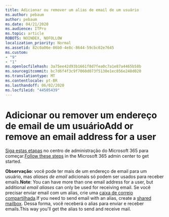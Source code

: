 ```yaml
---
title: Adicionar ou remover um alias de email de um usuário
ms.author: pebaum
author: pebaum
ms.date: 04/21/2020
ms.audience: ITPro
ms.topic: article
ROBOTS: NOINDEX, NOFOLLOW
localization_priority: Normal
ms.assetid: 82c0a06e-86b0-4e8c-8644-59cbc02e7645
ms.custom:
- "9"
- "1"
ms.openlocfilehash: 3a75ee42d93b1661f8d7fea0c7a1e87a4465b58b
ms.sourcegitcommit: bc7d6f4f3c9f7060d073f5130e1ec856e248d020
ms.translationtype: MT
ms.contentlocale: pt-BR
ms.lasthandoff: 06/02/2020
ms.locfileid: "44505439"
---
```

# <a name="add-or-remove-an-email-address-for-a-user"></a><span data-ttu-id="ac37d-102">Adicionar ou remover um endereço de email de um usuário</span><span class="sxs-lookup"><span data-stu-id="ac37d-102">Add or remove an email address for a user</span></span>

<span data-ttu-id="ac37d-103">[Siga estas etapas](https://portal.office.com/AdminPortal/Home#/AssistedGuide/addemailoptions) no centro de administração do Microsoft 365 para começar.</span><span class="sxs-lookup"><span data-stu-id="ac37d-103">[Follow these steps](https://portal.office.com/AdminPortal/Home#/AssistedGuide/addemailoptions) in the Microsoft 365 admin center to get started.</span></span>

 <span data-ttu-id="ac37d-104">**Observação**: você pode ter mais de um endereço de email para um usuário, mas *aliases de email* adicionais só podem ser usados para receber emails.</span><span class="sxs-lookup"><span data-stu-id="ac37d-104">**Note**: You can have more than one email address for a user, but additional  *email aliases*  can only be used for receiving email.</span></span> <span data-ttu-id="ac37d-105">Se você precisar enviar email com um alias, crie uma [caixa de correio compartilhada](https://docs.microsoft.com/microsoft-365/admin/email/create-a-shared-mailbox).</span><span class="sxs-lookup"><span data-stu-id="ac37d-105">If you need to send email with an alias, create a [shared mailbox](https://docs.microsoft.com/microsoft-365/admin/email/create-a-shared-mailbox).</span></span> <span data-ttu-id="ac37d-106">Dessa forma, você receberá o alias para enviar e receber emails.</span><span class="sxs-lookup"><span data-stu-id="ac37d-106">This way you'll get the alias to send and receive mail.</span></span>
  